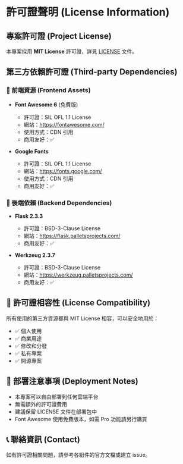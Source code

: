# 許可證聲明 (License Information)

## 專案許可證 (Project License)
本專案採用 **MIT License** 許可證，詳見 [LICENSE](LICENSE) 文件。

## 第三方依賴許可證 (Third-party Dependencies)

### 🎨 前端資源 (Frontend Assets)
- **Font Awesome 6** (免費版)
  - 許可證：SIL OFL 1.1 License
  - 網站：https://fontawesome.com/
  - 使用方式：CDN 引用
  - 商用友好：✅

- **Google Fonts**
  - 許可證：SIL OFL 1.1 License  
  - 網站：https://fonts.google.com/
  - 使用方式：CDN 引用
  - 商用友好：✅

### 🐍 後端依賴 (Backend Dependencies)
- **Flask 2.3.3**
  - 許可證：BSD-3-Clause License
  - 網站：https://flask.palletsprojects.com/
  - 商用友好：✅

- **Werkzeug 2.3.7**
  - 許可證：BSD-3-Clause License
  - 網站：https://werkzeug.palletsprojects.com/
  - 商用友好：✅

## 📄 許可證相容性 (License Compatibility)
所有使用的第三方資源都與 MIT License 相容，可以安全地用於：
- ✅ 個人使用
- ✅ 商業用途
- ✅ 修改和分發
- ✅ 私有專案
- ✅ 開源專案

## 🚀 部署注意事項 (Deployment Notes)
- 本專案可以自由部署到任何雲端平台
- 無需額外的許可證費用
- 建議保留 LICENSE 文件在部署包中
- Font Awesome 使用免費版本，如需 Pro 功能請另行購買

## 📞 聯絡資訊 (Contact)
如有許可證相關問題，請參考各組件的官方文檔或建立 issue。
